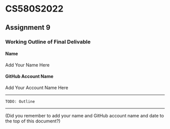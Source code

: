 # CS580S2022

## Assignment 9

### Working Outline of Final Delivable

#### Name

Add Your Name Here

#### GitHub Account Name

Add Your Account Name Here

---
```
TODO: Outline
```
---


(Did you remember to add your name and GitHub account name and date to the top of this document?)
